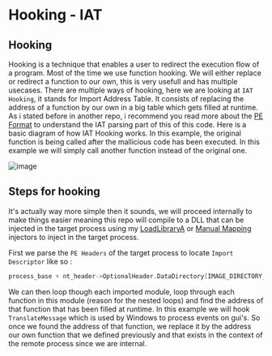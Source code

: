 # Hooking - IAT

## Hooking

Hooking is a technique that enables a user to redirect the execution flow of a program. Most of the time we use function hooking. We will either replace or redirect a function to our own, this is very usefull and has multiple usecases. There are multiple ways of hooking, here we are looking at `IAT Hooking`, it stands for Import Address Table. It consists of replacing the address of a function by our own in a big table which gets filled at runtime. As i stated before in another repo, i recommend you read more about the [PE Format](https://docs.microsoft.com/en-us/windows/win32/debug/pe-format) to understand the IAT parsing part of this of this code. 
Here is a basic diagram of how IAT Hooking works. In this example, the original function is being called after the mallicious code has been executed. In this example we will simply call another function instead of the original one.

![image](https://2603957456-files.gitbook.io/~/files/v0/b/gitbook-legacy-files/o/assets%2F-LFEMnER3fywgFHoroYn%2F-LujUxqEwvQ8GVJuyKNY%2F-LulPrP3NUbUY6FD2CpU%2Fimage.png?alt=media&token=75271be1-0a7d-4dd5-ba59-8261615d6ed2)


## Steps for hooking

It's actually way more simple then it sounds, we will proceed internally to make things easier meaning this repo will compile to a DLL that can be injected in the target process using my [LoadLibraryA](https://github.com/eternablue/DLL-LoadLibraryA) or [Manual Mapping](https://github.com/eternablue/DLL-ManualMapper) injectors to inject in the target process. 

First we parse the `PE Headers` of the target process to locate `Import Descriptor` like so :
```cpp
process_base + nt_header->OptionalHeader.DataDirectory[IMAGE_DIRECTORY_ENTRY_IMPORT].VirtualAddress;
```
We can then loop though each imported module, loop through each function in this module (reason for the nested loops) and find the address of that function that has been filled at runtime. In this example we will hook `TranslateMessage` which is used by Windows to process events on gui's. So once we found the address of that function, we replace it by the address our own function that we defined previously and that exists in the context of the remote process since we are internal. 
